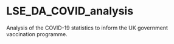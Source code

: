 # LSE_DA_COVID_analysis
Analysis of the COVID-19 statistics to inform the UK government vaccination programme.
